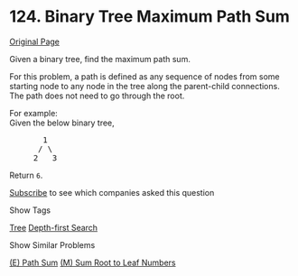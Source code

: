 # 124. Binary Tree Maximum Path Sum

[Original Page](https://leetcode.com/problems/binary-tree-maximum-path-sum/)

Given a binary tree, find the maximum path sum.

For this problem, a path is defined as any sequence of nodes from some starting node to any node in the tree along the parent-child connections. The path does not need to go through the root.

For example:  
Given the below binary tree,

<pre>       1
      / \
     2   3
</pre>

Return `6`.

<div>

[Subscribe](/subscribe/) to see which companies asked this question

</div>

<div>

<div id="tags" class="btn btn-xs btn-warning">Show Tags</div>

<span class="hidebutton">[Tree](/tag/tree/) [Depth-first Search](/tag/depth-first-search/)</span></div>

<div>

<div id="similar" class="btn btn-xs btn-warning">Show Similar Problems</div>

<span class="hidebutton">[(E) Path Sum](/problems/path-sum/) [(M) Sum Root to Leaf Numbers](/problems/sum-root-to-leaf-numbers/)</span></div>